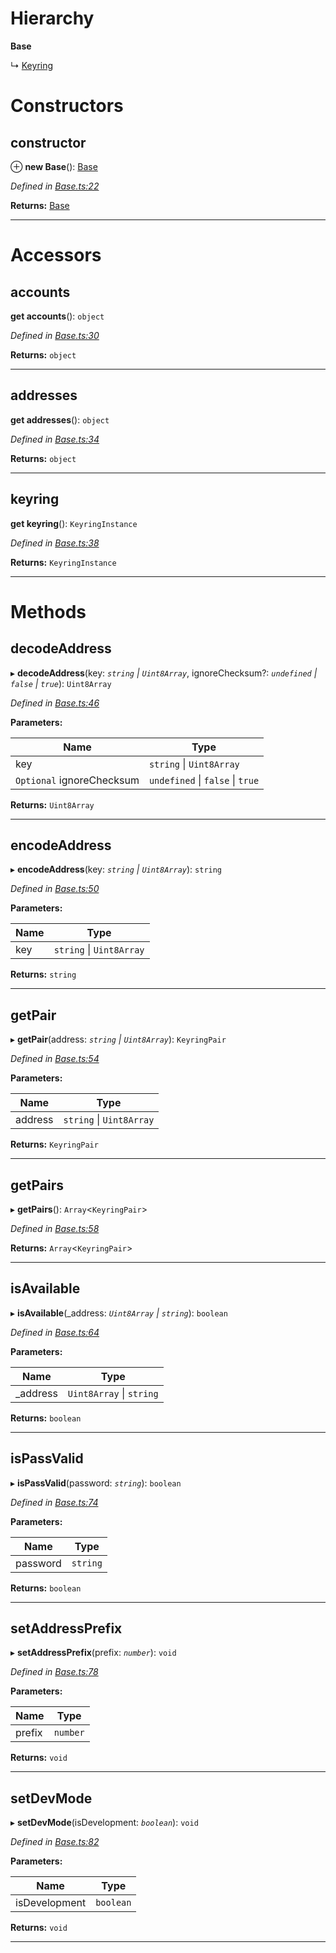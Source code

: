 

# Hierarchy

**Base**

↳  [Keyring](_keyring_.keyring.md)

# Constructors

<a id="constructor"></a>

##  constructor

⊕ **new Base**(): [Base](_base_.base.md)

*Defined in [Base.ts:22](https://github.com/polkadot-js/ui/blob/700d495/packages/ui-keyring/src/Base.ts#L22)*

**Returns:** [Base](_base_.base.md)

___

# Accessors

<a id="accounts"></a>

##  accounts

**get accounts**(): `object`

*Defined in [Base.ts:30](https://github.com/polkadot-js/ui/blob/700d495/packages/ui-keyring/src/Base.ts#L30)*

**Returns:** `object`

___
<a id="addresses"></a>

##  addresses

**get addresses**(): `object`

*Defined in [Base.ts:34](https://github.com/polkadot-js/ui/blob/700d495/packages/ui-keyring/src/Base.ts#L34)*

**Returns:** `object`

___
<a id="keyring"></a>

##  keyring

**get keyring**(): `KeyringInstance`

*Defined in [Base.ts:38](https://github.com/polkadot-js/ui/blob/700d495/packages/ui-keyring/src/Base.ts#L38)*

**Returns:** `KeyringInstance`

___

# Methods

<a id="decodeaddress"></a>

##  decodeAddress

▸ **decodeAddress**(key: *`string` \| `Uint8Array`*, ignoreChecksum?: *`undefined` \| `false` \| `true`*): `Uint8Array`

*Defined in [Base.ts:46](https://github.com/polkadot-js/ui/blob/700d495/packages/ui-keyring/src/Base.ts#L46)*

**Parameters:**

| Name | Type |
| ------ | ------ |
| key | `string` \| `Uint8Array` |
| `Optional` ignoreChecksum | `undefined` \| `false` \| `true` |

**Returns:** `Uint8Array`

___
<a id="encodeaddress"></a>

##  encodeAddress

▸ **encodeAddress**(key: *`string` \| `Uint8Array`*): `string`

*Defined in [Base.ts:50](https://github.com/polkadot-js/ui/blob/700d495/packages/ui-keyring/src/Base.ts#L50)*

**Parameters:**

| Name | Type |
| ------ | ------ |
| key | `string` \| `Uint8Array` |

**Returns:** `string`

___
<a id="getpair"></a>

##  getPair

▸ **getPair**(address: *`string` \| `Uint8Array`*): `KeyringPair`

*Defined in [Base.ts:54](https://github.com/polkadot-js/ui/blob/700d495/packages/ui-keyring/src/Base.ts#L54)*

**Parameters:**

| Name | Type |
| ------ | ------ |
| address | `string` \| `Uint8Array` |

**Returns:** `KeyringPair`

___
<a id="getpairs"></a>

##  getPairs

▸ **getPairs**(): `Array`<`KeyringPair`>

*Defined in [Base.ts:58](https://github.com/polkadot-js/ui/blob/700d495/packages/ui-keyring/src/Base.ts#L58)*

**Returns:** `Array`<`KeyringPair`>

___
<a id="isavailable"></a>

##  isAvailable

▸ **isAvailable**(_address: *`Uint8Array` \| `string`*): `boolean`

*Defined in [Base.ts:64](https://github.com/polkadot-js/ui/blob/700d495/packages/ui-keyring/src/Base.ts#L64)*

**Parameters:**

| Name | Type |
| ------ | ------ |
| _address | `Uint8Array` \| `string` |

**Returns:** `boolean`

___
<a id="ispassvalid"></a>

##  isPassValid

▸ **isPassValid**(password: *`string`*): `boolean`

*Defined in [Base.ts:74](https://github.com/polkadot-js/ui/blob/700d495/packages/ui-keyring/src/Base.ts#L74)*

**Parameters:**

| Name | Type |
| ------ | ------ |
| password | `string` |

**Returns:** `boolean`

___
<a id="setaddressprefix"></a>

##  setAddressPrefix

▸ **setAddressPrefix**(prefix: *`number`*): `void`

*Defined in [Base.ts:78](https://github.com/polkadot-js/ui/blob/700d495/packages/ui-keyring/src/Base.ts#L78)*

**Parameters:**

| Name | Type |
| ------ | ------ |
| prefix | `number` |

**Returns:** `void`

___
<a id="setdevmode"></a>

##  setDevMode

▸ **setDevMode**(isDevelopment: *`boolean`*): `void`

*Defined in [Base.ts:82](https://github.com/polkadot-js/ui/blob/700d495/packages/ui-keyring/src/Base.ts#L82)*

**Parameters:**

| Name | Type |
| ------ | ------ |
| isDevelopment | `boolean` |

**Returns:** `void`

___

